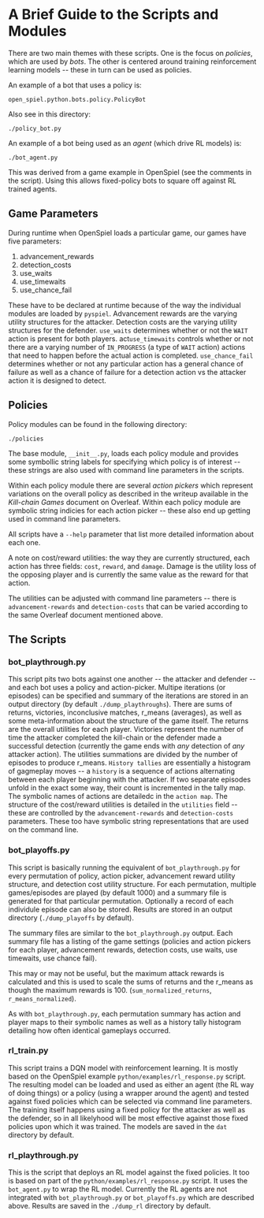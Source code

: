 A Brief Guide to the Scripts and Modules
========================================

There are two main themes with these scripts. One is the focus on
*policies*, which are used by *bots*. The other is centered around
training reinforcement learning models -- these in turn can be used
as policies.

An example of a bot that uses a policy is:

    open_spiel.python.bots.policy.PolicyBot

Also see in this directory:

    ./policy_bot.py

An example of a bot being used as an *agent* (which drive RL models) is:

    ./bot_agent.py

This was derived from a game example in OpenSpiel (see the comments in
the script). Using this allows fixed-policy bots to square off against
RL trained agents.

Game Parameters
---------------

During runtime when OpenSpiel loads a particular game, our games have five parameters:

  1. advancement_rewards
  2. detection_costs
  3. use_waits
  4. use_timewaits
  5. use_chance_fail

These have to be declared at runtime because of the way the individual
modules are loaded by `pyspiel`. Advancement rewards are the varying
utility structures for the attacker. Detection costs are the varying
utility structures for the defender. `use_waits` determines whether or
not the `WAIT` action is present for both players. act`use_timewaits`
controls whether or not there are a varying number of `IN_PROGRESS` (a
type of `WAIT` action) actions that need to happen before the actual
action is completed. `use_chance_fail` determines whether or not any
particular action has a general chance of failure as well as a chance
of failure for a detection action vs the attacker action it is designed
to detect.

Policies
--------

Policy modules can be found in the following directory:

    ./policies

The base module, `__init__.py`, loads each policy module and provides
some symbollic string labels for specifying which policy is of
interest -- these strings are also used with command line parameters
in the scripts.

Within each policy module there are several *action pickers* which
represent variations on the overall policy as described in the writeup
available in the _Kill-chain Games_ document on Overleaf. Within each
policy module are symbolic string indicies for each action picker --
these also end up getting used in command line parameters.

All scripts have a `--help` parameter that list more detailed
information about each one.

A note on cost/reward utilities: the way they are currently structured,
each action has three fields: `cost`, `reward`, and `damage`. Damage is
the utility loss of the opposing player and is currently the same value
as the reward for that action.

The utilities can be adjusted with command line parameters -- there is
`advancement-rewards` and `detection-costs` that can be varied according
to the same Overleaf document mentioned above.

The Scripts
-----------

### bot_playthrough.py

This script pits two bots against one another -- the attacker and
defender -- and each bot uses a policy and action-picker. Multipe
iterations (or episodes) can be specified and summary of the iterations
are stored in an output directory (by default `./dump_playthroughs`).
There are sums of returns, victories, inconclusive matches, r_means
(averages), as well as some meta-information about the structure of the
game itself. The returns are the overall utilities for each player.
Victories represent the number of time the attacker completed the
kill-chain or the defender made a successful detection (currently the
game ends with *any* detection of *any* attacker action). The utilities
summations are divided by the number of episodes to produce r_means.
`History tallies` are essentially a histogram of gagmeplay moves -- a
`history` is a sequence of actions alternating between each player
beginning with the attacker. If two separate episodes unfold in the
exact some way, their count is incremented in the tally map. The
symbolic names of actions are detailedc in the `action map`. The
structure of the cost/reward utilities is detailed in the `utilities`
field -- these are controlled by the `advancement-rewards` and
`detection-costs` parameters. These too have symbolic string
representations that are used on the command line.

### bot_playoffs.py

This script is basically running the equivalent of `bot_playthrough.py`
for every permutation of policy, action picker, advancement reward
utility structure, and detection cost utility structure. For each
permutation, multiple games/episodes are played (by default 1000) and a
summary file is generated for that particular permutation. Optionally a
record of each individule episode can also be stored. Results are stored
in an output directory (`./dump_playoffs` by default).

The summary files are similar to the `bot_playthrough.py` output. Each
summary file has a listing of the game settings (policies and action
pickers for each player, advancement rewards, detection costs, use
waits, use timewaits, use chance fail).

This may or may not be useful, but the maximum attack rewards is
calculated and this is used to scale the sums of returns and the r_means
as though the maximum rewards is 100. (`sum_normalized_returns`,
`r_means_normalized`).

As with `bot_playthrough.py`, each permutation summary has action and
player maps to their symbolic names as well as a history tally histogram
detailing how often identical gameplays occurred.

### rl_train.py

This script trains a DQN model with reinforcement learning. It is mostly
based on the OpenSpiel example `python/examples/rl_response.py` script.
The resulting model can be loaded and used as either an agent (the RL
way of doing things) or a policy (using a wrapper around the agent) and
tested against fixed policies which can be selected via command line
parameters. The training itself happens using a fixed policy for the
attacker as well as the defender, so in all likelyhood will be most
effective against those fixed policies upon which it was trained. The
models are saved in the `dat` directory by default.

### rl_playthrough.py

This is the script that deploys an RL model against the fixed policies.
It too is based on part of the `python/examples/rl_response.py` script.
It uses the `bot_agent.py` to wrap the RL model. Currently the RL agents
are not integrated with `bot_playthrough.py` or `bot_playoffs.py` which
are described above. Results are saved in the `./dump_rl` directory
by default.
